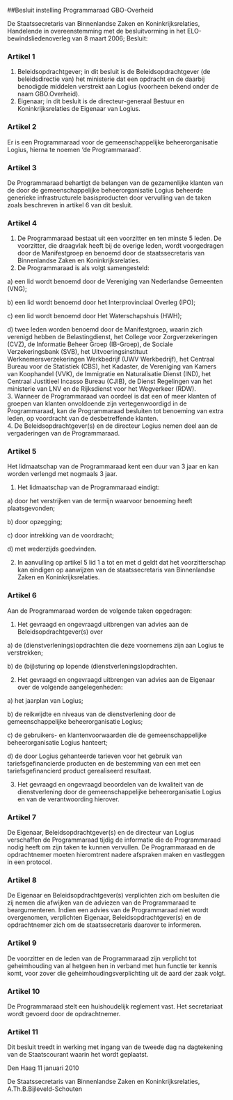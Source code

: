 <meta http-equiv='Content-Type' content='text/html; charset=utf-8' />

##Besluit instelling Programmaraad GBO-Overheid

De Staatssecretaris van Binnenlandse Zaken en Koninkrijksrelaties,  
Handelende in overeenstemming met de besluitvorming in het ELO-bewindsliedenoverleg van 8 maart 2006;
Besluit:    

### Artikel  1  

1.  Beleidsopdrachtgever; in dit besluit is de Beleidsopdrachtgever (de beleidsdirectie van) het ministerie dat een opdracht en de daarbij benodigde middelen verstrekt aan Logius (voorheen bekend onder de naam GBO.Overheid).   
2.  Eigenaar; in dit besluit is de directeur-generaal Bestuur en Koninkrijksrelaties de Eigenaar van Logius.   

### Artikel  2  

Er is een Programmaraad voor de gemeenschappelijke beheerorganisatie Logius, hierna te noemen ‘de Programmaraad’.  

### Artikel  3  

De Programmaraad behartigt de belangen van de gezamenlijke klanten van de door de gemeenschappelijke beheerorganisatie Logius beheerde generieke infrastructurele basisproducten door vervulling van de taken zoals beschreven in artikel 6 van dit besluit.  

### Artikel  4  

1.  De Programmaraad bestaat uit een voorzitter en ten minste 5 leden. De voorzitter, die draagvlak heeft bij de overige leden, wordt voorgedragen door de Manifestgroep en benoemd door de staatssecretaris van Binnenlandse Zaken en Koninkrijksrelaties.   
2.  De Programmaraad is als volgt samengesteld: 

a) een lid wordt benoemd door de Vereniging van Nederlandse Gemeenten (VNG);  

b) een lid wordt benoemd door het Interprovinciaal Overleg (IPO);  

c) een lid wordt benoemd door Het Waterschapshuis (HWH);  

d) twee leden worden benoemd door de Manifestgroep, waarin zich verenigd hebben de Belastingdienst, het College voor Zorgverzekeringen (CVZ), de Informatie Beheer Groep (IB-Groep), de Sociale Verzekeringsbank (SVB), het Uitvoeringsinstituut Werknemersverzekeringen Werkbedrijf (UWV Werkbedrijf), het Centraal Bureau voor de Statistiek (CBS), het Kadaster, de Vereniging van Kamers van Koophandel (VVK), de Immigratie en Naturalisatie Dienst (IND), het Centraal Justitieel Incasso Bureau (CJIB), de Dienst Regelingen van het ministerie van LNV en de Rijksdienst voor het Wegverkeer (RDW).     
3.  Wanneer de Programmaraad van oordeel is dat een of meer klanten of groepen van klanten onvoldoende zijn vertegenwoordigd in de Programmaraad, kan de Programmaraad besluiten tot benoeming van extra leden, op voordracht van de desbetreffende klanten.   
4.  De Beleidsopdrachtgever(s) en de directeur Logius nemen deel aan de vergaderingen van de Programmaraad.   

### Artikel  5  

Het lidmaatschap van de Programmaraad kent een duur van 3 jaar en kan worden verlengd met nogmaals 3 jaar. 

1. Het lidmaatschap van de Programmaraad eindigt: 

a) door het verstrijken van de termijn waarvoor benoeming heeft plaatsgevonden;  

b) door opzegging;  

c) door intrekking van de voordracht;  

d) met wederzijds goedvinden.    

2. In aanvulling op artikel 5 lid 1 a tot en met d geldt dat het voorzitterschap kan eindigen op aanwijzen van de staatssecretaris van Binnenlandse Zaken en Koninkrijksrelaties.    

### Artikel  6  

Aan de Programmaraad worden de volgende taken opgedragen: 

1. Het gevraagd en ongevraagd uitbrengen van advies aan de Beleidsopdrachtgever(s) over 

a) de (dienstverlenings)opdrachten die deze voornemens zijn aan Logius te verstrekken;  

b) de (bij)sturing op lopende (dienstverlenings)opdrachten.    

2. Het gevraagd en ongevraagd uitbrengen van advies aan de Eigenaar over de volgende aangelegenheden: 

a) het jaarplan van Logius;  

b) de reikwijdte en niveaus van de dienstverlening door de gemeenschappelijke beheerorganisatie Logius;  

c) de gebruikers- en klantenvoorwaarden die de gemeenschappelijke beheerorganisatie Logius hanteert;  

d) de door Logius gehanteerde tarieven voor het gebruik van tariefsgefinancierde producten en de bestemming van een met een tariefsgefinancierd product gerealiseerd resultaat.    

3. Het gevraagd en ongevraagd beoordelen van de kwaliteit van de dienstverlening door de gemeenschappelijke beheerorganisatie Logius en van de verantwoording hierover.    

### Artikel  7  

De Eigenaar, Beleidsopdrachtgever(s) en de directeur van Logius verschaffen de Programmaraad tijdig de informatie die de Programmaraad nodig heeft om zijn taken te kunnen vervullen. De Programmaraad en de opdrachtnemer moeten hieromtrent nadere afspraken maken en vastleggen in een protocol.  

### Artikel  8  

De Eigenaar en Beleidsopdrachtgever(s) verplichten zich om besluiten die zij nemen die afwijken van de adviezen van de Programmaraad te beargumenteren. Indien een advies van de Programmaraad niet wordt overgenomen, verplichten Eigenaar, Beleidsopdrachtgever(s) en de opdrachtnemer zich om de staatssecretaris daarover te informeren.  

### Artikel  9  

De voorzitter en de leden van de Programmaraad zijn verplicht tot geheimhouding van al hetgeen hen in verband met hun functie ter kennis komt, voor zover die geheimhoudingsverplichting uit de aard der zaak volgt.  

### Artikel  10  

De Programmaraad stelt een huishoudelijk reglement vast. Het secretariaat wordt gevoerd door de opdrachtnemer.  

### Artikel  11  

Dit besluit treedt in werking met ingang van de tweede dag na dagtekening van de Staatscourant waarin het wordt geplaatst.  

Den Haag 
11 januari 2010   

De 
Staatssecretaris van Binnenlandse Zaken en Koninkrijksrelaties, 
A.Th.B.Bijleveld-Schouten   
